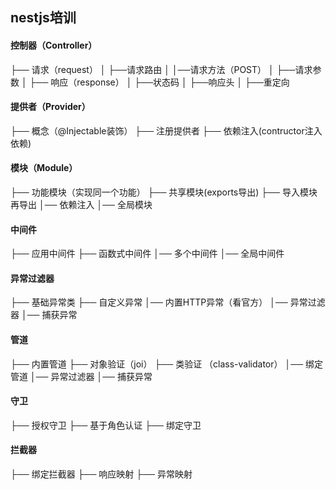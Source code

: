 ## nestjs培训

#### 控制器（Controller）

├── 请求（request）
│    ├──请求路由
│    │──请求方法（POST）
│    ├──请求参数
│
├── 响应（response）
│    ├──状态码
│    ├──响应头
│    ├──重定向


#### 提供者（Provider）

├── 概念（@Injectable装饰）
├── 注册提供者
├── 依赖注入(contructor注入依赖)
<!-- │── 基于属性的注入 -->


#### 模块（Module）

├── 功能模块（实现同一个功能）
├── 共享模块(exports导出)
├── 导入模块再导出
│── 依赖注入
│── 全局模块
<!-- │── 动态模块 -->

#### 中间件

├── 应用中间件
├── 函数式中间件
│── 多个中间件
│── 全局中间件

#### 异常过滤器

├── 基础异常类
├── 自定义异常
│── 内置HTTP异常（看官方）
│── 异常过滤器
│── 捕获异常

#### 管道
├── 内置管道
├── 对象验证（joi）
├── 类验证 （class-validator）
│── 绑定管道
│── 异常过滤器
│── 捕获异常

#### 守卫
├── 授权守卫
├── 基于角色认证
├── 绑定守卫


#### 拦截器
├── 绑定拦截器
├── 响应映射
├── 异常映射